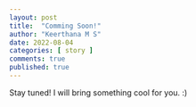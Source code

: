 ```yaml
---
layout: post
title:  "Comming Soon!"
author: "Keerthana M S"
date: 2022-08-04
categories: [ story ]
comments: true
published: true
---
```

Stay tuned! I will bring something cool for you. :)
